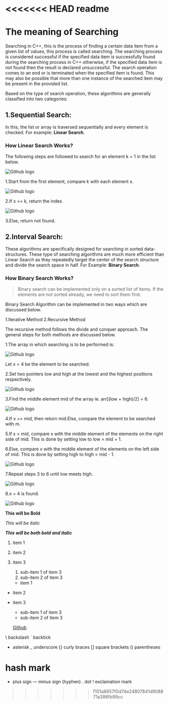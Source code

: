 <<<<<<< HEAD
readme
=======
# The meaning of Searching

Searching in C++, this is the process of finding a certain data item from a given list of values, this process is called searching. The searching process is considered successful if the specified data item is successfully found during the searching process in C++ otherwise, if the specified data item is not found then the result is declared unsuccessful. The search operation comes to an end or is terminated when the specified item is found. This may also be possible that more than one instance of the searched item may be present in the provided list.

Based on the type of search operation, these algorithms are generally classified into two categories:

## 1.Sequential Search:
In this, the list or array is traversed sequentially and every element is checked. For example: **Linear Search**.


### How Linear Search Works?

The following steps are followed to search for an element k = 1 in the list below.

![Github logo](https://cdn.programiz.com/sites/tutorial2program/files/linear-search-initial-array.png)

1.Start from the first element, compare k with each element x.

![Github logo](https://cdn.programiz.com/sites/tutorial2program/files/linear-search-comparisons.png)

2.If x == k, return the index.

![Github logo](https://cdn.programiz.com/sites/tutorial2program/files/linear-search-found.png)

3.Else, return not found.

## 2.Interval Search:
These algorithms are specifically designed for searching in sorted data-structures. These type of searching algorithms are much more efficient than Linear Search as they repeatedly target the center of the search structure and divide the search space in half. For Example: **Binary Search**.


### How Binary Search Works?

> Binary search can be implemented only on a sorted list of items. If the elements are not sorted already, we need to sort them first.

Binary Search Algorithm can be implemented in two ways which are discussed below.

1.Iterative Method
2.Recursive Method

The recursive method follows the divide and conquer approach.
The general steps for both methods are discussed below.

1.The array in which searching is to be performed is:

![Github logo](https://cdn.programiz.com/sites/tutorial2program/files/binary-search-initial-array.png)

Let x = 4 be the element to be searched.

2.Set two pointers low and high at the lowest and the highest positions respectively.

![Github logo](https://cdn.programiz.com/sites/tutorial2program/files/binary-search-set-pointers.png)

3.Find the middle element mid of the array ie. arr[(low + high)/2] = 6.

![Github logo](https://cdn.programiz.com/sites/tutorial2program/files/binary-search-mid.png)

4.If x == mid, then return mid.Else, compare the element to be searched with m.

5.If x > mid, compare x with the middle element of the elements on the right side of mid. This is done by setting low to low = mid + 1.

6.Else, compare x with the middle element of the elements on the left side of mid. This is done by setting high to high = mid - 1.

![Github logo](https://cdn.programiz.com/sites/tutorial2program/files/binary-search-find-mid.png)

7.Repeat steps 3 to 6 until low meets high.

![Github logo](https://cdn.programiz.com/sites/tutorial2program/files/binary-search-mid-again.png)

8.x = 4 is found.

![Github logo](https://cdn.programiz.com/sites/tutorial2program/files/binary-search-found.png)







**This will be Bold**

*This will be italic*

***This will be both bold and italic***

1. item 1
2. item 2
3. item 3
   1. sub-item 1 of item 3
   2. sub-item 2 of item 3
   
   * item 1
* item 2
* item 3
   * sub-item 1 of item 3
   * sub-item 2 of item 3
   
   [Github](https://www.github.com)
   
 

\ backslash 
` backtick 
* asterisk 
_ underscore
{} curly braces 
[] square brackets 
() parentheses 
# hash mark 
+ plus sign 
— minus sign (hyphen) 
. dot 
! exclamation mark


>>>>>>> f101a8657f0d74e24807841d908871a398fb99cc
